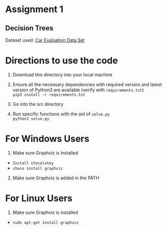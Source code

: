 # Assignment 1
## Decision Trees

Dataset used: [Car Evaluation Data Set](https://archive.ics.uci.edu/ml/datasets/car+evaluation)

# Directions to use the code  
1. Download this directory into your local machine

2. Ensure all the necessary dependencies with required version and latest version of Python3 are available (verify with `requirements.txt`)  <br>
 `pip3 install -r requirements.txt`

3. Go into the src directory <br>

4. Run specific functions with the aid of `solve.py` <br>
 `python3 solve.py`
 
# For Windows Users

1. Make sure Graphviz is installed
- `Install chocolatey` <br>
- `choco install graphviz` <br>
2. Make sure Graphviz is added in the PATH

# For Linux Users

1. Make sure Graphviz is installed
- `sudo apt-get install graphviz`


